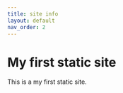 ```yaml
---
title: site info
layout: default
nav_order: 2
---
```


# My first static site
This is a my first static site.
